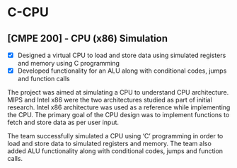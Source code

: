 # C-CPU

## [CMPE 200] - CPU (x86) Simulation

- [x] Designed a virtual CPU to load and store data using simulated registers and memory using C programming
- [x] Developed functionality for an ALU along with conditional codes, jumps and function calls

The project was aimed at simulating a CPU to understand CPU architecture. MIPS and Intel x86 were
the two architectures studied as part of initial research. Intel x86 architecture was used as a
reference while implementing the CPU. The primary goal of the CPU design was to implement
functions to fetch and store data as per user input. 

The team successfully simulated a CPU using ‘C’ programming in order to load and
store data to simulated registers and memory. The team also added ALU functionality along with conditional codes, jumps and function calls.
